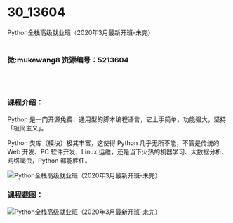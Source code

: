 # 30_13604
Python全栈高级就业班（2020年3月最新开班-未完）
<br/></br>
<h3>微:mukewang8 资源编号：5213604</h3>
<br/></br>
<h3>课程介绍：</h3>
<p>Python 是一门开源免费、通用型的脚本编程语言，它上手简单，功能强大，坚持「极简主义」。</p>
<p>Python 类库（模块）极其丰富，这使得 Python 几乎无所不能，不管是传统的 Web 开发、PC 软件开发、Linux 运维，还是当下火热的机器学习、大数据分析、网络爬虫，Python 都能胜任。</p>
<p><img src="https://www.ko996.com/wp-content/uploads/img/2020/06/1-12-300x169.png" alt="Python全栈高级就业班（2020年3月最新开班-未完）"></p>
<div class="info-desc">
<h3>课程截图：</h3>
<p><img src="https://www.ko996.com/wp-content/uploads/img/2020/06/2-13.png" alt="Python全栈高级就业班（2020年3月最新开班-未完）"></p>
<p>&nbsp;</p>


			
</div>
